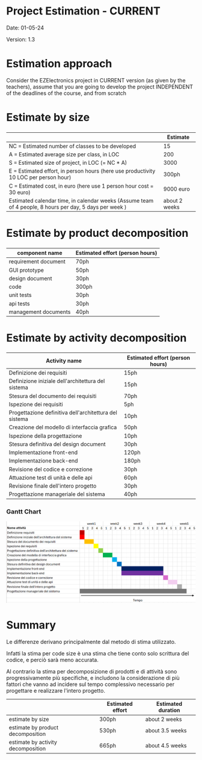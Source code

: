 # Project Estimation - CURRENT
Date: 01-05-24

Version: 1.3


# Estimation approach
Consider the EZElectronics  project in CURRENT version (as given by the teachers), assume that you are going to develop the project INDEPENDENT of the deadlines of the course, and from scratch
# Estimate by size
### 
|                                                                                                         | Estimate      |
| ------------------------------------------------------------------------------------------------------- | ------------- |
| NC =  Estimated number of classes to be developed                                                       | 15            |
| A = Estimated average size per class, in LOC                                                            | 200           |
| S = Estimated size of project, in LOC (= NC * A)                                                        | 3000          |
| E = Estimated effort, in person hours (here use productivity 10 LOC per person hour)                    | 300ph         |
| C = Estimated cost, in euro (here use 1 person hour cost = 30 euro)                                     | 9000 euro     |
| Estimated calendar time, in calendar weeks (Assume team of 4 people, 8 hours per day, 5 days per week ) | about 2 weeks |

# Estimate by product decomposition
### 
| component name       | Estimated effort (person hours) |
| -------------------- | ------------------------------- |
| requirement document | 70ph                            |
| GUI prototype        | 50ph                            |
| design document      | 30ph                            |
| code                 | 300ph                           |
| unit tests           | 30ph                            |
| api tests            | 30ph                            |
| management documents | 40ph                            |

<!--Totale 550ph, 30 euro all'ora: 16.500 euro per l'intera progettazione e creazione del sito web -->

# Estimate by activity decomposition
### 
| Activity name                                          | Estimated effort (person hours) |
| ------------------------------------------------------ | ------------------------------- |
| Definizione dei requisiti                              | 15ph                            |
| Definizione iniziale dell'architettura del sistema     | 15ph                            |
| Stesura del documento dei requisiti                    | 70ph                            |
| Ispezione dei requisiti                                | 5ph                             |
| Progettazione definitiva dell'architettura del sistema | 10ph                            |
| Creazione del modello di interfaccia grafica           | 50ph                            |
| Ispezione della progettazione                          | 10ph                            |
| Stesura definitiva del design document                 | 30ph                            |
| Implementazione front-end                              | 120ph                           |
| Implementazione back-end                               | 180ph                           |
| Revisione del codice e correzione                      | 30ph                            |
| Attuazione test di unità e delle api                   | 60ph                            |
| Revisione finale dell'intero progetto                  | 30ph                            |
| Progettazione manageriale del sistema                  | 40ph                            |

<!--Totale 665ph, 30 euro all'ora: 19.950 per l'intera progettazione e creazione del sito web -->
### Gantt Chart
![](imgV1/GranttChartV1.png)
# Summary

Le differenze derivano principalmente dal metodo di stima utilizzato. 

Infatti la stima per code size è una stima che tiene conto solo scrittura del codice, e perciò sarà meno accurata.

Al contrario la stima per decomposizione di prodotti e di attività sono progressivamente più specifiche, e includono la considerazione di più fattori che vanno ad incidere sul tempo complessivo necessario per progettare e realizzare l'intero progetto. 

|                                    | Estimated effort | Estimated duration |
| ---------------------------------- | ---------------- | ------------------ |
| estimate by size                   | 300ph            | about 2 weeks      |
| estimate by product decomposition  | 530ph            | about 3.5 weeks    |
| estimate by activity decomposition | 665ph            | about 4.5 weeks    |




